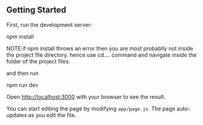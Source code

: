 ## Getting Started

First, run the development server:

npm install

NOTE:if npm install throws an error then you are most probablly not inside the project file directory. hence use cd.... command and navigate inside the folder of the project files.

and then run

npm run dev


Open [http://localhost:3000](http://localhost:3000) with your browser to see the result.

You can start editing the page by modifying `app/page.js`. The page auto-updates as you edit the file.
